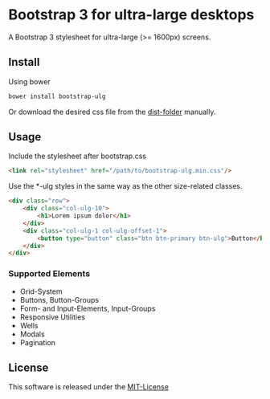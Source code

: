 # Bootstrap 3 for ultra-large desktops

A Bootstrap 3 stylesheet for ultra-large (>= 1600px) screens.

## Install

Using bower

```bash
bower install bootstrap-ulg
```

Or download the desired css file from the [dist-folder](dist/) manually.


## Usage

Include the stylesheet after bootstrap.css

```html
<link rel="stylesheet" href="/path/to/bootstrap-ulg.min.css"/>
```

Use the *-ulg styles in the same way as the other size-related classes.

```html
<div class="row">
    <div class="col-ulg-10">
        <h1>Lorem ipsum dolor</h1>
    </div>
    <div class="col-ulg-1 col-ulg-offset-1">
        <button type="button" class="btn btn-primary btn-ulg">Button</button>
    </div>
</div>
```

### Supported Elements

  * Grid-System
  * Buttons, Button-Groups
  * Form- and Input-Elements, Input-Groups
  * Responsive Utilities
  * Wells
  * Modals
  * Pagination


## License

This software is released under the [MIT-License](LICENSE.md)
